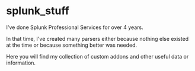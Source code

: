 # splunk_stuff

I've done Splunk Professional Services for over 4 years. 

In that time, I've created many parsers either because nothing else existed at the time or because something better was needed.

Here you will find my collection of custom addons and other useful data or information.
